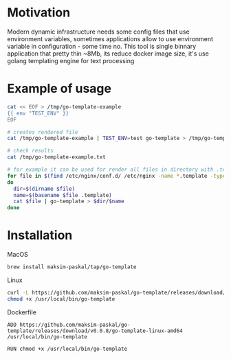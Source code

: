 # Motivation
Modern dynamic infrastructure needs some config files that use environment variables, sometimes applications allow to use environment variable in configuration - some time no. This tool is single binnary application that pretty thin ~8Mb, its reduce docker image size, it's use golang templating engine for text processing

# Example of usage
```bash
cat << EOF > /tmp/go-template-example
{{ env "TEST_ENV" }}
EOF

# creates rendered file 
cat /tmp/go-template-example | TEST_ENV=test go-template > /tmp/go-template-example.txt

# check results
cat /tmp/go-template-example.txt

# for example it can be used for render all files in directory with .template file extension
for file in $(find /etc/nginx/conf.d/ /etc/nginx -name *.template -type f)
do
  dir=$(dirname $file)
  name=$(basename $file .template)
  cat $file | go-template > $dir/$name
done
```

# Installation
MacOS
```bash
brew install maksim-paskal/tap/go-template
```
Linux
```bash
curl -L https://github.com/maksim-paskal/go-template/releases/download/v0.0.8/go-template-linux-amd64 -o /usr/local/bin/go-template
chmod +x /usr/local/bin/go-template
```
Dockerfile
```
ADD https://github.com/maksim-paskal/go-template/releases/download/v0.0.8/go-template-linux-amd64 /usr/local/bin/go-template

RUN chmod +x /usr/local/bin/go-template
```